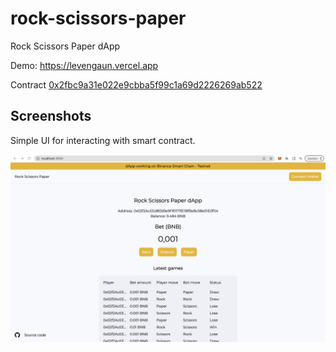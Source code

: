 # rock-scissors-paper
Rock Scissors Paper dApp

Demo: https://levengaun.vercel.app

Contract [0x2fbc9a31e022e9cbba5f99c1a69d2226269ab522](https://testnet.bscscan.com/address/0x2fbc9a31e022e9cbba5f99c1a69d2226269ab522)

## Screenshots
Simple UI for interacting with smart contract.

![](./docs/mvp.png)